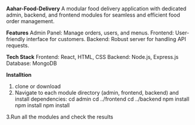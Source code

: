**Aahar-Food-Delivery**
A modular food delivery application with dedicated admin, backend, and frontend modules for seamless and efficient food order management.

**Features**
Admin Panel: Manage orders, users, and menus.
Frontend: User-friendly interface for customers.
Backend: Robust server for handling API requests.


**Tech Stack**
Frontend: React, HTML, CSS
Backend: Node.js, Express.js
Database: MongoDB

**Installtion**
1. clone or download
2. Navigate to each module directory (admin, frontend, backend) and install dependencies:
   cd admin            cd ../frontend        cd ../backend
   npm install         npm install           npm install
   

3.Run all the modules and check the results
